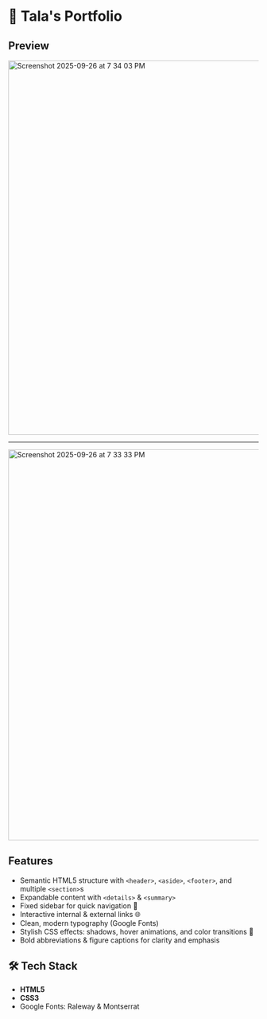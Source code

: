 # 🌟 Tala's Portfolio


## Preview

<img width="1440" height="752" alt="Screenshot 2025-09-26 at 7 34 03 PM" src="https://github.com/user-attachments/assets/105167c9-42fe-4e71-9d8a-80a9cfdded9b" />

---

<img width="1440" height="785" alt="Screenshot 2025-09-26 at 7 33 33 PM" src="https://github.com/user-attachments/assets/3e0c3d00-a926-4ada-90e6-248cbabcfa0c" />

## Features

- Semantic HTML5 structure with `<header>`, `<aside>`, `<footer>`, and multiple `<section>`s  
- Expandable content with `<details>` & `<summary>`  
- Fixed sidebar for quick navigation 🔗  
- Interactive internal & external links 🌐  
- Clean, modern typography (Google Fonts)  
- Stylish CSS effects: shadows, hover animations, and color transitions 🎨  
- Bold abbreviations & figure captions for clarity and emphasis  



## 🛠️ Tech Stack

- **HTML5**  
- **CSS3**  
- Google Fonts: Raleway & Montserrat  





